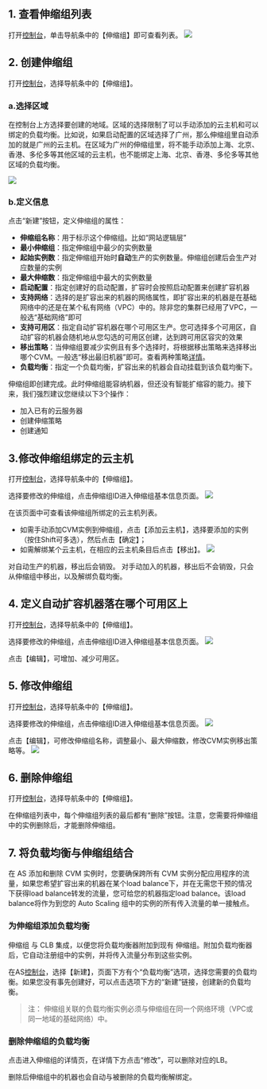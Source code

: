 ## 1. 查看伸缩组列表

打开[控制台](http://console.tce.fsphere.cn/autoscaling)，单击导航条中的【伸缩组】即可查看列表。
![](https://mccdn.qcloud.com/static/img/ff713a0ff792e49e5e8e099e59251b5a/image.png)

## 2. 创建伸缩组

打开[控制台](http://console.tce.fsphere.cn/autoscaling/config)，选择导航条中的【伸缩组】。

### a.选择区域

在控制台上方选择要创建的地域。区域的选择限制了可以手动添加的云主机和可以绑定的负载均衡。比如说，如果启动配置的区域选择了广州，那么伸缩组里自动添加的就是广州的云主机。在区域为广州的伸缩组里，将不能手动添加上海、北京、香港、多伦多等其他区域的云主机，也不能绑定上海、北京、香港、多伦多等其他区域的负载均衡。

![](https://mc.qcloudimg.com/static/img/fc2af25ac2023adb97f427aa68b72ff4/image.jpg)

### b.定义信息
点击“新建”按钮，定义伸缩组的属性：

  - **伸缩组名称**：用于标示这个伸缩组。比如“网站逻辑层”
  - **最小伸缩组**：指定伸缩组中最少的实例数量
  - **起始实例数**：指定伸缩组开始时**自动**生产的实例数量。伸缩组创建后会生产对应数量的实例
  - **最大伸缩数**：指定伸缩组中最大的实例数量
  - **启动配置**：指定创建好的启动配置，扩容时会按照启动配置来创建扩容机器
  - **支持网络**：选择的是扩容出来的机器的网络属性，即扩容出来的机器是在基础网络中的还是在某个私有网络（VPC）中的。除非您的集群已经用了VPC，一般选“基础网络”即可
  - **支持可用区**：指定自动扩容机器在哪个可用区生产。您可选择多个可用区，自动扩容的机器会随机地从您勾选的可用区创建，达到跨可用区容灾的效果
  - **移出策略**：当伸缩组要减少实例且有多个选择时，将根据移出策略来选择移出哪个CVM。一般选“移出最旧机器”即可。查看两种策略[详情](http://tce.fsphere.cn/document/product/377/4166#13.-.E4.BC.B8.E7.BC.A9.E7.BB.84.E7.A7.BB.E5.87.BA.E7.AD.96.E7.95.A5.E7.9A.84.E5.85.B7.E4.BD.93.E8.A7.84.E5.88.99.E6.98.AF.E4.BB.80.E4.B9.88.EF.BC.9F)。
  - **负载均衡**：指定一个负载均衡，扩容出来的机器会自动挂载到该负载均衡下。

伸缩组即创建完成。此时伸缩组能容纳机器，但还没有智能扩缩容的能力。接下来，我们强烈建议您继续以下3个操作：
 - 加入已有的云服务器
 - 创建伸缩策略
 - 创建通知


## 3.修改伸缩组绑定的云主机
打开[控制台](http://console.tce.fsphere.cn/autoscaling)，选择导航条中的【伸缩组】。

选择要修改的伸缩组，点击伸缩组ID进入伸缩组基本信息页面。
![](https:https:https://mccdn.qcloud.com/static/img/bae3ec563534769d6c38143b60299d74/image.png)

在该页面中可查看该伸缩组所绑定的云主机列表。
- 如需手动添加CVM实例到伸缩组，点击【添加云主机】，选择要添加的实例（按住Shift可多选），然后点击【确定】；
- 如需解绑某个云主机，在相应的云主机条目后点击【移出】。
![](https://mccdn.qcloud.com/static/img/ac4e495a20c3aa69836f3eefb6fdb609/image.png)

对自动生产的机器，移出后会销毁。
对手动加入的机器，移出后不会销毁，只会从伸缩组中移出，以及解绑负载均衡。

## 4. 定义自动扩容机器落在哪个可用区上
打开[控制台](http://console.tce.fsphere.cn/autoscaling)，选择导航条中的【伸缩组】。

选择要修改的伸缩组，点击伸缩组ID进入伸缩组基本信息页面。
![](https:https:https://mccdn.qcloud.com/static/img/bae3ec563534769d6c38143b60299d74/image.png)

点击【编辑】，可增加、减少可用区。


## 5. 修改伸缩组
打开[控制台](http://console.tce.fsphere.cn/autoscaling)，选择导航条中的【伸缩组】。

选择要修改的伸缩组，点击伸缩组ID进入伸缩组基本信息页面。
![](https:https:https://mccdn.qcloud.com/static/img/bae3ec563534769d6c38143b60299d74/image.png)

点击【编辑】，可修改伸缩组名称，调整最小、最大伸缩数，修改CVM实例移出策略等。
![](https://mccdn.qcloud.com/static/img/19a6f7cc708a4288974a98d8a78263bd/image.png)

## 6. 删除伸缩组
打开[控制台](http://console.tce.fsphere.cn/autoscaling)，选择导航条中的【伸缩组】。

在伸缩组列表中，每个伸缩组列表的最后都有“删除”按钮。注意，您需要将伸缩组中的实例删除后，才能删除伸缩组。


## 7. 将负载均衡与伸缩组结合
在 AS 添加和删除 CVM 实例时，您要确保跨所有 CVM 实例分配应用程序的流量，如果您希望扩容出来的机器在某个load balance下，并在无需您干预的情况下获得load balance转发的流量，您可给您的机器指定load balance。该load balance将作为到您的 Auto Scaling 组中的实例的所有传入流量的单一接触点。

### 为伸缩组添加负载均衡

伸缩组 与 CLB 集成，以便您将负载均衡器附加到现有 伸缩组。附加负载均衡器后，它自动注册组中的实例，并将传入流量分布到这些实例。

在AS[控制台](http://console.tce.fsphere.cn/autoscaling)，选择【新建】，页面下方有个“负载均衡”选项，选择您需要的负载均衡。如果您没有事先创建好，可以点击选项下方的“新建”链接，创建新的负载均衡。

>注：
>伸缩组关联的负载均衡实例必须与伸缩组在同一个网络环境（VPC或同一地域的基础网络）中。


### 删除伸缩组的负载均衡
点击进入伸缩组的详情页，在详情下方点击“修改”，可以删除对应的LB。

删除后伸缩组中的机器也会自动与被删除的负载均衡解绑定。